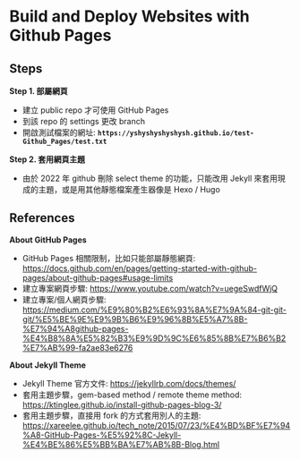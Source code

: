 # Build and Deploy Websites with Github Pages

## Steps <be>

**Step 1. 部屬網頁**

-   建立 public repo 才可使用 GitHub Pages
-   到該 repo 的 settings 更改 branch
-   開啟測試檔案的網址: **`https://yshyshyshyshysh.github.io/test-Github_Pages/test.txt`**

**Step 2. 套用網頁主題**

-   由於 2022 年 github 刪除 select theme 的功能，只能改用 Jekyll 來套用現成的主題，或是用其他靜態檔案產生器像是 Hexo / Hugo

## References <br>

**About GitHub Pages**
-   GitHub Pages 相關限制，比如只能部屬靜態網頁: https://docs.github.com/en/pages/getting-started-with-github-pages/about-github-pages#usage-limits
-   建立專案網頁步驟: https://www.youtube.com/watch?v=uegeSwdfWjQ
-   建立專案/個人網頁步驟: https://medium.com/%E9%80%B2%E6%93%8A%E7%9A%84-git-git-git/%E5%BE%9E%E9%9B%B6%E9%96%8B%E5%A7%8B-%E7%94%A8github-pages-%E4%B8%8A%E5%82%B3%E9%9D%9C%E6%85%8B%E7%B6%B2%E7%AB%99-fa2ae83e6276

**About Jekyll Theme**
-   Jekyll Theme 官方文件: https://jekyllrb.com/docs/themes/
-   套用主題步驟，gem-based method / remote theme method: https://ktinglee.github.io/install-github-pages-blog-3/
-   套用主題步驟，直接用 fork 的方式套用別人的主題: https://xareelee.github.io/tech_note/2015/07/23/%E4%BD%BF%E7%94%A8-GitHub-Pages-%E5%92%8C-Jekyll-%E4%BE%86%E5%BB%BA%E7%AB%8B-Blog.html
